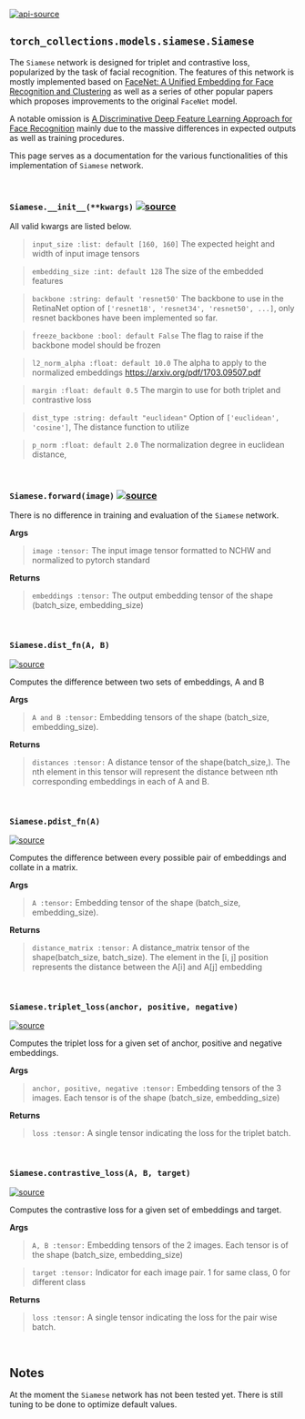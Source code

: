 
[![api-source](https://img.shields.io/badge/api-source-blue.svg)](https://github.com/mingruimingrui/torch-collections/blob/master/torch_collections/models/siamese.py)

## `torch_collections.models.siamese.Siamese`

The `Siamese` network is designed for triplet and contrastive loss, popularized by the task of facial recognition. The features of this network is mostly implemented based on [FaceNet: A Unified Embedding for Face Recognition and Clustering](https://arxiv.org/abs/1503.03832) as well as a series of other popular papers which proposes improvements to the original `FaceNet` model.

A notable omission is [A Discriminative Deep Feature Learning Approach for Face Recognition](https://ydwen.github.io/papers/WenECCV16.pdf) mainly due to the massive differences in expected outputs as well as training procedures.

This page serves as a documentation for the various functionalities of this implementation of `Siamese` network.

<br>

### `Siamese.__init__(**kwargs)` [![source](https://img.shields.io/badge/source-blue.svg)](https://github.com/mingruimingrui/torch-collections/blob/master/torch_collections/models/siamese.py#L26)

All valid kwargs are listed below.

> `input_size :list: default [160, 160]`
The expected height and width of input image tensors

> `embedding_size :int: default 128`
The size of the embedded features

> `backbone :string: default 'resnet50'`
The backbone to use in the RetinaNet option of `['resnet18', 'resnet34', 'resnet50', ...]`,
only resnet backbones have been implemented so far.

> `freeze_backbone :bool: default False`
The flag to raise if the backbone model should be frozen

> `l2_norm_alpha :float: default 10.0`
The alpha to apply to the normalized embeddings https://arxiv.org/pdf/1703.09507.pdf

> `margin :float: default 0.5`
The margin to use for both triplet and contrastive loss

> `dist_type :string: default "euclidean"`
Option of `['euclidean', 'cosine']`, The distance function to utilize

> `p_norm :float: default 2.0`
The normalization degree in euclidean distance,

<br>

### `Siamese.forward(image)` [![source](https://img.shields.io/badge/source-blue.svg)](https://github.com/mingruimingrui/torch-collections/blob/master/torch_collections/models/siamese.py#L90)

There is no difference in training and evaluation of the `Siamese` network.

**Args**

> `image :tensor:`
The input image tensor formatted to NCHW and normalized to pytorch standard

**Returns**

> `embeddings :tensor:`
The output embedding tensor of the shape (batch_size, embedding_size)

<br>

### `Siamese.dist_fn(A, B)`
[![source](https://img.shields.io/badge/source-blue.svg)](https://github.com/mingruimingrui/torch-collections/blob/master/torch_collections/models/_siamese.py#L31)

Computes the difference between two sets of embeddings, A and B

**Args**

> `A and B :tensor:`
Embedding tensors of the shape (batch_size, embedding_size).

**Returns**

> `distances :tensor:`
A distance tensor of the shape(batch_size,). The nth element in this tensor will represent
the distance between nth corresponding embeddings in each of A and B.

<br>

### `Siamese.pdist_fn(A)`
[![source](https://img.shields.io/badge/source-blue.svg)](https://github.com/mingruimingrui/torch-collections/blob/master/torch_collections/models/_siamese.py#L4)

Computes the difference between every possible pair of embeddings and collate in a matrix.

**Args**

> `A :tensor:`
Embedding tensor of the shape (batch_size, embedding_size).

**Returns**

> `distance_matrix :tensor:`
A distance_matrix tensor of the shape(batch_size, batch_size).
The element in the [i, j] position represents the distance between the A[i]
and A[j] embedding

<br>

### `Siamese.triplet_loss(anchor, positive, negative)`
[![source](https://img.shields.io/badge/source-blue.svg)](https://github.com/mingruimingrui/torch-collections/blob/master/torch_collections/models/_siamese.py#L49)

Computes the triplet loss for a given set of anchor, positive and negative embeddings.

**Args**

> `anchor, positive, negative :tensor:`
Embedding tensors of the 3 images. Each tensor is of the shape (batch_size, embedding_size)

**Returns**

> `loss :tensor:`
A single tensor indicating the loss for the triplet batch.

<br>

### `Siamese.contrastive_loss(A, B, target)`
[![source](https://img.shields.io/badge/source-blue.svg)](https://github.com/mingruimingrui/torch-collections/blob/master/torch_collections/models/_siamese.py#L62)

Computes the contrastive loss for a given set of embeddings and target.

**Args**

> `A, B :tensor:`
Embedding tensors of the 2 images. Each tensor is of the shape (batch_size, embedding_size)

> `target :tensor:`
Indicator for each image pair. 1 for same class, 0 for different class

**Returns**

> `loss :tensor:`
A single tensor indicating the loss for the pair wise batch.

<br>

## Notes
At the moment the `Siamese` network has not been tested yet. There is still tuning to be done to optimize default values.
